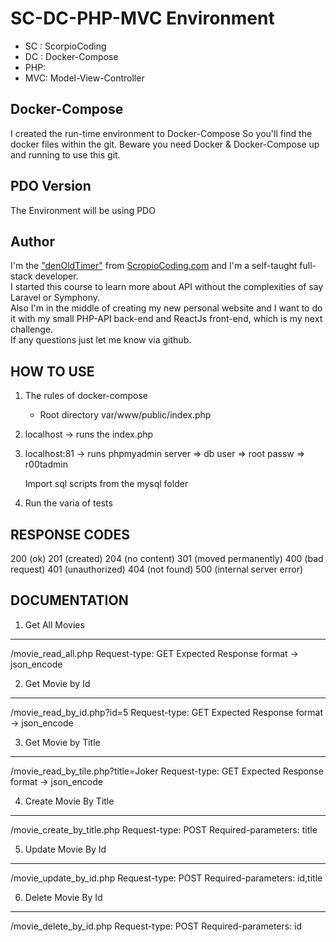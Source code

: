 # SC-DC-PHP-MVC Environment
- SC : ScorpioCoding
- DC : Docker-Compose
- PHP:
- MVC: Model-View-Controller

## Docker-Compose
I created the run-time environment to Docker-Compose
So you'll find the docker files within the git.
Beware you need Docker & Docker-Compose up and running to use this git.

## PDO Version
The Environment will be using PDO

## Author
I'm the ["denOldTimer"](https://github.com/denOldTimer) from [ScropioCoding.com](https://scorpiocoding.com) and I'm a self-taught full-stack developer.  
I started this course to learn more about API without the complexities of say Laravel or Symphony.  
Also I'm in the middle of creating my new personal website and I want to do it with my small PHP-API back-end and ReactJs front-end, which is my next challenge.   
If any questions just let me know via github.


## HOW TO USE

1. The rules of docker-compose
      - Root directory var/www/public/index.php

2. localhost -> runs the index.php

3. localhost:81 -> runs phpmyadmin 
      server => db
      user => root
      passw => r00tadmin

      Import sql scripts from the mysql folder

4. Run the varia of tests



## RESPONSE CODES
200 (ok)
201 (created)
204 (no content)
301 (moved permanently)
400 (bad request)
401 (unauthorized)
404 (not found)
500 (internal server error)


## DOCUMENTATION

1. Get All Movies
---
/movie_read_all.php
Request-type: GET
Expected Response format -> json_encode

2. Get Movie by Id
---
/movie_read_by_id.php?id=5
Request-type: GET
Expected Response format -> json_encode

3. Get Movie by Title
---
/movie_read_by_tile.php?title=Joker
Request-type: GET
Expected Response format -> json_encode

4. Create Movie By Title
---
/movie_create_by_title.php
Request-type: POST
Required-parameters: title

5. Update Movie By Id
---
/movie_update_by_id.php
Request-type: POST
Required-parameters: id,title

6. Delete Movie By Id
---
/movie_delete_by_id.php
Request-type: POST
Required-parameters: id

